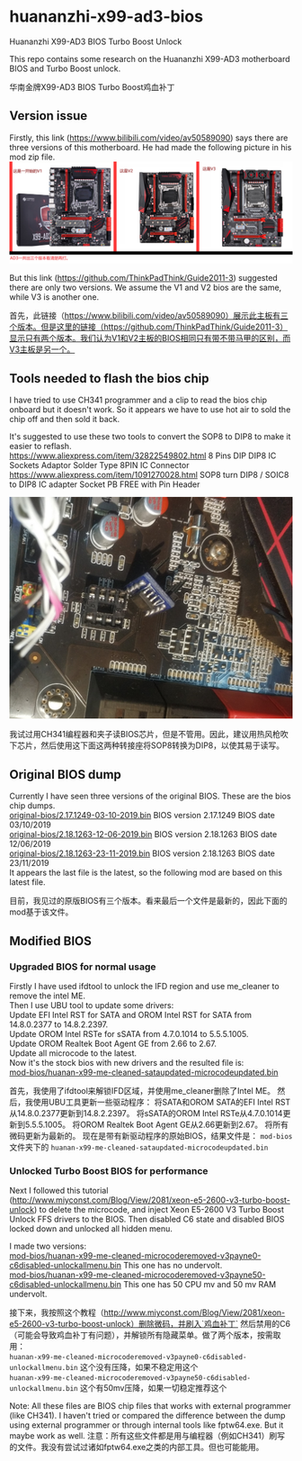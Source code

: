 # huananzhi-x99-ad3-bios
Huananzhi X99-AD3 BIOS Turbo Boost Unlock

This repo contains some research on the Huananzhi X99-AD3 motherboard BIOS and Turbo Boost unlock.

华南金牌X99-AD3 BIOS Turbo Boost鸡血补丁


## Version issue
Firstly, this link (https://www.bilibili.com/video/av50589090) says there are three versions of this motherboard. He had made the following picture in his mod zip file. 
![Versions](github-readme-pictures/huananzhi-x99-ad3-versions-unconfirmed.png)

But this link (https://github.com/ThinkPadThink/Guide2011-3) suggested there are only two versions. We assume the V1 and V2 bios are the same, while V3 is another one.  

首先，此链接（https://www.bilibili.com/video/av50589090）展示此主板有三个版本。但是这里的链接（https://github.com/ThinkPadThink/Guide2011-3）显示只有两个版本。我们认为V1和V2主板的BIOS相同只有带不带马甲的区别，而V3主板是另一个。

## Tools needed to flash the bios chip

I have tried to use CH341 programmer and a clip to read the bios chip onboard but it doesn't work. So it appears we have to use hot air to sold the chip off and then sold it back.

It's suggested to use these two tools to convert the SOP8 to DIP8 to make it easier to reflash.  
https://www.aliexpress.com/item/32822549802.html 8 Pins DIP DIP8 IC Sockets Adaptor Solder Type 8PIN IC Connector  
https://www.aliexpress.com/item/1091270028.html  SOP8 turn DIP8 / SOIC8 to DIP8 IC adapter Socket PB FREE with Pin Header

![SOP8 to DIP8 converter](github-readme-pictures/sop8-dip8-converter.jpg)  

我试过用CH341编程器和夹子读BIOS芯片，但是不管用。因此，建议用热风枪吹下芯片，然后使用这下面这两种转接座将SOP8转换为DIP8，以使其易于读写。

## Original BIOS dump

Currently I have seen three versions of the original BIOS. These are the bios chip dumps.  
[original-bios/2.17.1249-03-10-2019.bin](original-bios/2.17.1249-03-10-2019.bin) BIOS version 2.17.1249 BIOS date 03/10/2019  
[original-bios/2.18.1263-12-06-2019.bin](original-bios/2.18.1263-12-06-2019.bin) BIOS version 2.18.1263 BIOS date 12/06/2019  
[original-bios/2.18.1263-23-11-2019.bin](original-bios/2.18.1263-23-11-2019.bin) BIOS version 2.18.1263 BIOS date 23/11/2019  
It appears the last file is the latest, so the following mod are based on this latest file.  

目前，我见过的原版BIOS有三个版本。看来最后一个文件是最新的，因此下面的mod基于该文件。

## Modified BIOS

### Upgraded BIOS for normal usage
Firstly I have used ifdtool to unlock the IFD region and use me_cleaner to remove the intel ME.  
Then I use UBU tool to update some drivers:  
Update EFI Intel RST for SATA and OROM Intel RST for SATA from 14.8.0.2377 to 14.8.2.2397.  
Update OROM Intel RSTe for sSATA from 4.7.0.1014 to 5.5.5.1005.  
Update OROM Realtek Boot Agent GE from 2.66 to 2.67.  
Update all microcode to the latest.  
Now it's the stock bios with new drivers and the resulted file is:  
[mod-bios/huanan-x99-me-cleaned-sataupdated-microcodeupdated.bin](mod-bios/huanan-x99-me-cleaned-sataupdated-microcodeupdated.bin)

首先，我使用了ifdtool来解锁IFD区域，并使用me_cleaner删除了Intel ME。
然后，我使用UBU工具更新一些驱动程序：
将SATA和OROM SATA的EFI Intel RST从14.8.0.2377更新到14.8.2.2397。
将sSATA的OROM Intel RSTe从4.7.0.1014更新到5.5.5.1005。
将OROM Realtek Boot Agent GE从2.66更新到2.67。
将所有微码更新为最新的。
现在是带有新驱动程序的原始BIOS，结果文件是：
`mod-bios` 文件夹下的 `huanan-x99-me-cleaned-sataupdated-microcodeupdated.bin`  

### Unlocked Turbo Boost BIOS for performance
Next I followed this tutorial  (http://www.miyconst.com/Blog/View/2081/xeon-e5-2600-v3-turbo-boost-unlock) to delete the microcode, and inject Xeon E5-2600 V3 Turbo Boost Unlock FFS drivers to the BIOS. Then disabled C6 state and disabled BIOS locked down and unlocked all hidden menu.

I made two versions:  
[mod-bios/huanan-x99-me-cleaned-microcoderemoved-v3payne0-c6disabled-unlockallmenu.bin](mod-bios/huanan-x99-me-cleaned-microcoderemoved-v3payne0-c6disabled-unlockallmenu.bin) This one has no undervolt.  
[mod-bios/huanan-x99-me-cleaned-microcoderemoved-v3payne50-c6disabled-unlockallmenu.bin](mod-bios/huanan-x99-me-cleaned-microcoderemoved-v3payne50-c6disabled-unlockallmenu.bin) This one has 50 CPU mv and 50 mv RAM undervolt.  

接下来，我按照这个教程（http://www.miyconst.com/Blog/View/2081/xeon-e5-2600-v3-turbo-boost-unlock）删除微码，并刷入`鸡血补丁`
然后禁用的C6（可能会导致鸡血补丁有问题），并解锁所有隐藏菜单。做了两个版本，按需取用：  
`huanan-x99-me-cleaned-microcoderemoved-v3payne0-c6disabled-unlockallmenu.bin` 这个没有压降，如果不稳定用这个  
`huanan-x99-me-cleaned-microcoderemoved-v3payne50-c6disabled-unlockallmenu.bin` 这个有50mv压降，如果一切稳定推荐这个  

Note: All these files are BIOS chip files that works with external programmer (like CH341). I haven't tried or compared the difference between the dump using external programmer or through internal tools like fptw64.exe. But it maybe work as well.
注意：所有这些文件都是用与编程器（例如CH341）刷写的文件。我没有尝试过诸如fptw64.exe之类的内部工具。但也可能能用。